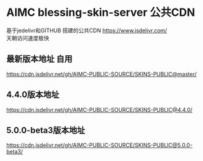 # AIMC blessing-skin-server 公共CDN
基于jedelivr和GITHUB 搭建的公共CDN https://www.jsdelivr.com/<br/>
天朝访问速度极快 </br>
## 最新版本地址 自用
https://cdn.jsdelivr.net/gh/AIMC-PUBLIC-SOURCE/SKINS-PUBLIC@master/

## 4.4.0版本地址
https://cdn.jsdelivr.net/gh/AIMC-PUBLIC-SOURCE/SKINS-PUBLIC@4.4.0/

## 5.0.0-beta3版本地址
https://cdn.jsdelivr.net/gh/AIMC-PUBLIC-SOURCE/SKINS-PUBLIC@5.0.0-beta3/
